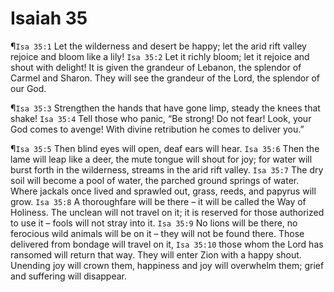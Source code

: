 # Isaiah 35

¶`Isa 35:1` Let the wilderness and desert be happy; let the arid rift valley rejoice and bloom like a lily!
`Isa 35:2` Let it richly bloom; let it rejoice and shout with delight! It is given the grandeur of Lebanon, the splendor of Carmel and Sharon. They will see the grandeur of the Lord, the splendor of our God.

¶`Isa 35:3` Strengthen the hands that have gone limp, steady the knees that shake!
`Isa 35:4` Tell those who panic, “Be strong! Do not fear! Look, your God comes to avenge! With divine retribution he comes to deliver you.”

¶`Isa 35:5` Then blind eyes will open, deaf ears will hear.
`Isa 35:6` Then the lame will leap like a deer, the mute tongue will shout for joy; for water will burst forth in the wilderness, streams in the arid rift valley.
`Isa 35:7` The dry soil will become a pool of water, the parched ground springs of water. Where jackals once lived and sprawled out, grass, reeds, and papyrus will grow.
`Isa 35:8` A thoroughfare will be there – it will be called the Way of Holiness. The unclean will not travel on it; it is reserved for those authorized to use it – fools will not stray into it.
`Isa 35:9` No lions will be there, no ferocious wild animals will be on it – they will not be found there. Those delivered from bondage will travel on it,
`Isa 35:10` those whom the Lord has ransomed will return that way. They will enter Zion with a happy shout. Unending joy will crown them, happiness and joy will overwhelm them; grief and suffering will disappear.
